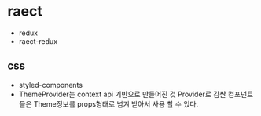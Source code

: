 # raect
- redux 
- raect-redux


## css
- styled-components 
- ThemeProvider는 context api 기반으로 만들어진 것 Provider로 감싼 컴포넌트들은 Theme정보를 props형태로 넘겨 받아서 사용 할 수 있다.
